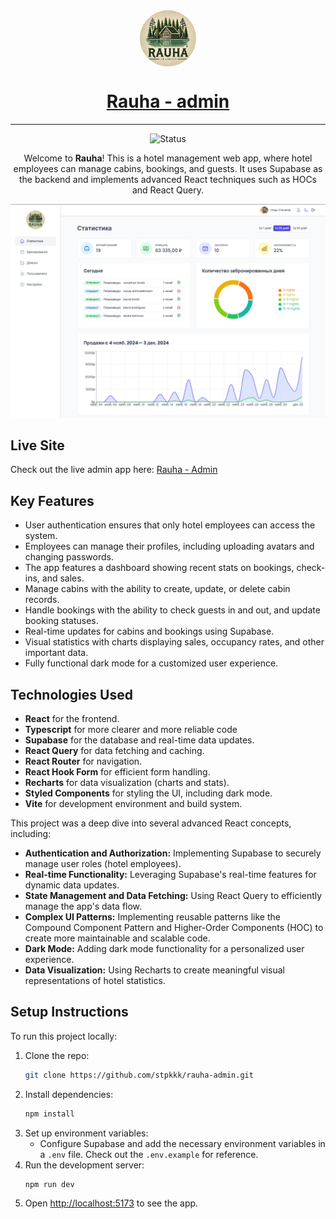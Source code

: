 <div align="center">
  <div style="width: 90px; height: 90px; border-radius: 50%; overflow: hidden; margin: 0 auto;">
    <img src="./public/logo-light.webp" alt="logo" width="90px" height="auto" style="object-fit: cover;">
  </div>

  <h1>
    <a href="https://rauha-admin.netlify.app">
      Rauha - admin
    </a>
  </h1>

  <hr>
</div>

<!-- Badges -->
<div align="center">

![Status](https://img.shields.io/badge/Status-Completed-success?style=flat)

</div>

<!-- Brief -->
<p align="center">
Welcome to <b>Rauha</b>! This is a hotel management web app, where hotel employees can manage cabins, bookings, and guests. It uses Supabase as the backend and implements advanced React techniques such as HOCs and React Query.
</p>

<!-- Screenshot -->
<a align="center" href="https://rauha-admin.netlify.app">

![Screenshot](./public/screenshot.png)

</a>

## Live Site

Check out the live admin app here: [Rauha - Admin](https://rauha-admin.netlify.app)

<!-- ## Customer Version

I also build a **customer version** of this app, where guests can view and book cabins, manage their bookings, and update their profiles. The repository is [here](https://github.com/stpkkk/rauha-admin), and the live site is [here](https://rauha-admin.netlify.app). -->

## Key Features

- User authentication ensures that only hotel employees can access the system.
- Employees can manage their profiles, including uploading avatars and changing passwords.
- The app features a dashboard showing recent stats on bookings, check-ins, and sales.
- Manage cabins with the ability to create, update, or delete cabin records.
- Handle bookings with the ability to check guests in and out, and update booking statuses.
- Real-time updates for cabins and bookings using Supabase.
- Visual statistics with charts displaying sales, occupancy rates, and other important data.
- Fully functional dark mode for a customized user experience.

## Technologies Used

- **React** for the frontend.
- **Typescript** for more clearer and more reliable code
- **Supabase** for the database and real-time data updates.
- **React Query** for data fetching and caching.
- **React Router** for navigation.
- **React Hook Form** for efficient form handling.
- **Recharts** for data visualization (charts and stats).
- **Styled Components** for styling the UI, including dark mode.
- **Vite** for development environment and build system.

This project was a deep dive into several advanced React concepts, including:

- **Authentication and Authorization:** Implementing Supabase to securely manage user roles (hotel employees).
- **Real-time Functionality:** Leveraging Supabase's real-time features for dynamic data updates.
- **State Management and Data Fetching:** Using React Query to efficiently manage the app's data flow.
- **Complex UI Patterns:** Implementing reusable patterns like the Compound Component Pattern and Higher-Order Components (HOC) to create more maintainable and scalable code.
- **Dark Mode:** Adding dark mode functionality for a personalized user experience.
- **Data Visualization:** Using Recharts to create meaningful visual representations of hotel statistics.

## Setup Instructions

To run this project locally:

1. Clone the repo:
   ```bash
   git clone https://github.com/stpkkk/rauha-admin.git
   ```
2. Install dependencies:
   ```bash
   npm install
   ```
3. Set up environment variables:
   - Configure Supabase and add the necessary environment variables in a `.env` file. Check out the `.env.example` for reference.
4. Run the development server:
   ```bash
   npm run dev
   ```
5. Open [http://localhost:5173](http://localhost:5173) to see the app.


